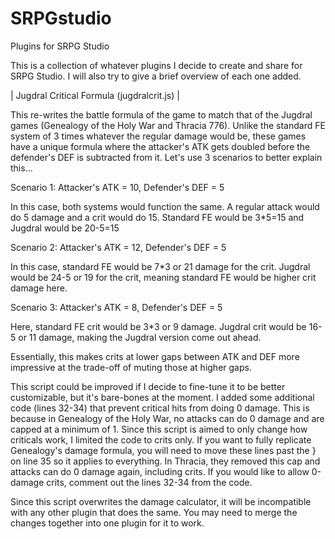 # SRPGstudio
Plugins for SRPG Studio

This is a collection of whatever plugins I decide to create and share for SRPG Studio. I will also try to give a brief overview of each one added.

| Jugdral Critical Formula (jugdralcrit.js) |

This re-writes the battle formula of the game to match that of the Jugdral games (Genealogy of the Holy War and Thracia 776). Unlike the standard FE system of 3 times whatever the regular damage would be, these games have a unique formula where the attacker's ATK gets doubled before the defender's DEF is subtracted from it. Let's use 3 scenarios to better explain this...

Scenario 1: Attacker's ATK = 10, Defender's DEF = 5

In this case, both systems would function the same. A regular attack would do 5 damage and a crit would do 15. Standard FE would be 3*5=15 and Jugdral would be 20-5=15

Scenario 2: Attacker's ATK = 12, Defender's DEF = 5

In this case, standard FE would be 7*3 or 21 damage for the crit. Jugdral would be 24-5 or 19 for the crit, meaning standard FE would be higher crit damage here.

Scenario 3: Attacker's ATK = 8, Defender's DEF = 5

Here, standard FE crit would be 3*3 or 9 damage. Jugdral crit would be 16-5 or 11 damage, making the Jugdral version come out ahead.

Essentially, this makes crits at lower gaps between ATK and DEF more impressive at the trade-off of muting those at higher gaps.

This script could be improved if I decide to fine-tune it to be better customizable, but it's bare-bones at the moment. I added some additional code (lines 32-34) that prevent critical hits from doing 0 damage. This is because in Genealogy of the Holy War, no attacks can do 0 damage and are capped at a minimum of 1. Since this script is aimed to only change how criticals work, I limited the code to crits only. If you want to fully replicate Genealogy's damage formula, you will need to move these lines past the } on line 35 so it applies to everything. In Thracia, they removed this cap and attacks can do 0 damage again, including crits. If you would like to allow 0-damage crits, comment out the lines 32-34 from the code.

Since this script overwrites the damage calculator, it will be incompatible with any other plugin that does the same. You may need to merge the changes together into one plugin for it to work.

